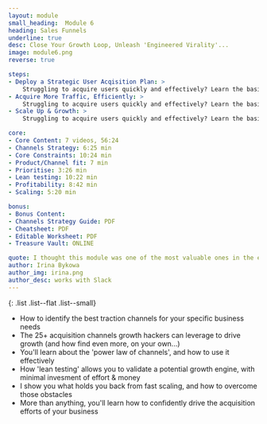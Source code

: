 ```yaml
---
layout: module
small_heading:  Module 6
heading: Sales Funnels
underline: true
desc: Close Your Growth Loop, Unleash 'Engineered Virality'...
image: module6.png
reverse: true

steps:
- Deploy a Strategic User Acqisition Plan: >
    Struggling to acquire users quickly and effectively? Learn the basic 6-step framework to unlock virtually unlimited growth opportunities...
- Acquire More Traffic, Efficiently: >
    Struggling to acquire users quickly and effectively? Learn the basic 6-step framework to unlock virtually unlimited growth opportunities...
- Scale Up & Growth: >
    Struggling to acquire users quickly and effectively? Learn the basic 6-step framework to unlock virtually unlimited growth opportunities...

core:
- Core Content: 7 videos, 56:24
- Channels Strategy: 6:25 min
- Core Constraints: 10:24 min
- Product/Channel fit: 7 min
- Prioritise: 3:26 min
- Lean testing: 10:22 min
- Profitability: 8:42 min
- Scaling: 5:20 min

bonus:
- Bonus Content:
- Channels Strategy Guide: PDF
- Cheatsheet: PDF
- Editable Worksheet: PDF
- Treasure Vault: ONLINE

quote: I thought this module was one of the most valuable ones in the entire course. Really liked this...!
author: Irina Bykowa
author_img: irina.png
author_desc: works with Slack
---
```


{: .list .list--flat .list--small}
- How to identify the best traction channels for your specific business needs
- The 25+ acquisition channels growth hackers can leverage to drive growth (and how find even more, on your own...)
- You'll learn about the <span class="t--bold c--black">'power law of channels'</span>, and how to use it effectively
- How <span class="t--bold c--black">'lean testing'</span> allows you to validate a potential growth engine, with minimal invesment of effort & money
- I show you <span class="t--bold c--black">what holds you back</span> from <span class="t--bold c--black">fast scaling</span>, and how to overcome those obstacles
- More than anything, you'll learn how to confidently drive the acquisition efforts of your business
